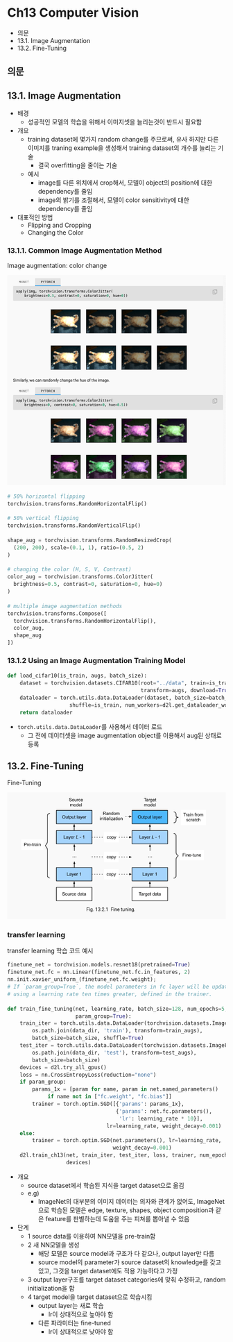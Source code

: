 # Ch13 Computer Vision

- 의문
- 13.1. Image Augmentation
- 13.2. Fine-Tuning

## 의문

## 13.1. Image Augmentation

- 배경
  - 성공적인 모델의 학습을 위해서 이미지셋을 늘리는것이 반드시 필요함
- 개요
  - training dataset에 몇가지 random change를 주므로써, 유사 하지만 다른 이미지를 traning example을 생성해서 training dataset의 개수를 늘리는 기술
    - 결국 overfitting을 줄이는 기술
  - 예시
    - image를 다른 위치에서 crop해서, 모델이 object의 position에 대한 dependency를 줄임
    - image의 밝기를 조절해서, 모델이 color sensitivity에 대한 dependency를 줄임
- 대표적인 방법
  - Flipping and Cropping
  - Changing the Color

### 13.1.1. Common Image Augmentation Method

Image augmentation: color change

![](./images/ch13/image_augmentation_color1.png)

```python
# 50% horizontal flipping
torchvision.transforms.RandomHorizontalFlip()

# 50% vertical flipping
torchvision.transforms.RandomVerticalFlip()

shape_aug = torchvision.transforms.RandomResizedCrop(
  (200, 200), scale=(0.1, 1), ratio=(0.5, 2)
)

# changing the color (H, S, V, Contrast)
color_aug = torchvision.transforms.ColorJitter(
  brightness=0.5, contrast=0, saturation=0, hue=0)
)

# multiple image augmentation methods
torchvision.transforms.Compose([
  torchvision.transforms.RandomHorizontalFlip(),
  color_aug,
  shape_aug
])
```

### 13.1.2 Using an Image Augmentation Training Model

```python
def load_cifar10(is_train, augs, batch_size):
    dataset = torchvision.datasets.CIFAR10(root="../data", train=is_train,
                                           transform=augs, download=True)
    dataloader = torch.utils.data.DataLoader(dataset, batch_size=batch_size,
                    shuffle=is_train, num_workers=d2l.get_dataloader_workers())
    return dataloader
```

- `torch.utils.data.DataLoader`를 사용해서 데이터 로드
  - 그 전에 데이터셋을 image augmentation object를 이용해서 aug된 상태로 등록

## 13.2. Fine-Tuning

Fine-Tuning

![](./images/ch13/fine-tuning1.png)

### transfer learning

transfer learning 학습 코드 예시

```py
finetune_net = torchvision.models.resnet18(pretrained=True)
finetune_net.fc = nn.Linear(finetune_net.fc.in_features, 2)
nn.init.xavier_uniform_(finetune_net.fc.weight);
# If `param_group=True`, the model parameters in fc layer will be updated
# using a learning rate ten times greater, defined in the trainer.

def train_fine_tuning(net, learning_rate, batch_size=128, num_epochs=5,
                      param_group=True):
    train_iter = torch.utils.data.DataLoader(torchvision.datasets.ImageFolder(
        os.path.join(data_dir, 'train'), transform=train_augs),
        batch_size=batch_size, shuffle=True)
    test_iter = torch.utils.data.DataLoader(torchvision.datasets.ImageFolder(
        os.path.join(data_dir, 'test'), transform=test_augs),
        batch_size=batch_size)
    devices = d2l.try_all_gpus()
    loss = nn.CrossEntropyLoss(reduction="none")
    if param_group:
        params_1x = [param for name, param in net.named_parameters()
             if name not in ["fc.weight", "fc.bias"]]
        trainer = torch.optim.SGD([{'params': params_1x},
                                   {'params': net.fc.parameters(),
                                    'lr': learning_rate * 10}],
                                lr=learning_rate, weight_decay=0.001)
    else:
        trainer = torch.optim.SGD(net.parameters(), lr=learning_rate,
                                  weight_decay=0.001)
    d2l.train_ch13(net, train_iter, test_iter, loss, trainer, num_epochs,
                   devices)
```

- 개요
  - source dataset에서 학습된 지식을 target dataset으로 옮김
  - e.g)
    - ImageNet의 대부분의 이미지 데이터는 의자와 관계가 없어도, ImageNet으로 학습된 모델은 edge, texture, shapes, object composition과 같은 feature를 판별하는데 도움을 주는 피쳐를 뽑아낼 수 있음
- 단계
  - 1 source data를 이용하여 NN모델을 pre-train함
  - 2 새 NN모델을 생성
    - 해당 모델은 source model과 구조가 다 같으나, output layer만 다름
    - source model의 parameter가 source dataset의 knowledge를 갖고 있고, 그것을 target dataset에도 적용 가능하다고 가정
  - 3 output layer구조를 target dataset categories에 맞춰 수정하고, random initialization을 함
  - 4 target model을 target dataset으로 학습시킴
    - output layer는 새로 학습
      - lr이 상대적으로 높아야 함
    - 다른 파라미터는 fine-tuned
      - lr이 상대적으로 낮아야 함
